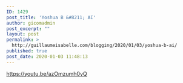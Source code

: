 ```yaml
---
ID: 1429
post_title: 'Yoshua B &#8211; AI'
author: gicomadmin
post_excerpt: ""
layout: post
permalink: >
  http://guillaumeisabelle.com/blogging/2020/01/03/yoshua-b-ai/
published: true
post_date: 2020-01-03 11:48:13
---
```

<!-- wp:paragraph -->

https://youtu.be/azOmzumh0vQ

<!-- /wp:paragraph -->